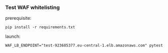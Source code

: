 ### Test WAF whitelisting

prerequisite:

```
pip install -r requirements.txt
```

launch:
```
WAF_LB_ENDPOINT="test-923685377.eu-central-1.elb.amazonaws.com" pytest
```

